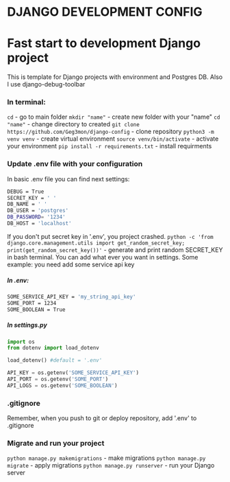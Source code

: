 # DJANGO DEVELOPMENT CONFIG #

# Fast start to development Django project
This is template for Django projects with environment and Postgres DB.
Also I use django-debug-toolbar

### In terminal:
```cd``` - go to main folder
`mkdir "name"` - create new folder with your "name"
`cd "name"` - change directory to created
`git clone https://github.com/Geg3mon/django-config` - clone repository
`python3 -m venv venv` - create virtual environment
`source venv/bin/activate` - activate your environment
`pip install -r requirements.txt` - install requirments

### Update .env file with your configuration
In basic .env file you can find next settings:
```bash
DEBUG = True
SECRET_KEY = ' '
DB_NAME = ' '
DB_USER = 'postgres'
DB_PASSWORD= '1234'
DB_HOST = 'localhost'
```
If you don't put secret key in '.env', you project crashed.
`python -c 'from django.core.management.utils import get_random_secret_key; print(get_random_secret_key())'` - generate and print random SECRET_KEY in bash terminal.
You can add what ever you want in settings.
Some example: you need add some service api key

##### In .env:
```bash
SOME_SERVICE_API_KEY = 'my_string_api_key'
SOME_PORT = 1234
SOME_BOOLEAN = True
```
##### In settings.py
```python
import os
from dotenv import load_dotenv

load_dotenv() #default = '.env'

API_KEY = os.getenv('SOME_SERVICE_API_KEY')
API_PORT = os.getenv('SOME_PORT')
API_LOGS = os.getenv('SOME_BOOLEAN')
```
### .gitignore
Remember, when you push to git or deploy repository, add '.env' to .gitignore

### Migrate and run your project
`python manage.py makemigrations` - make migrations
`python manage.py migrate` - apply migrations
`python manage.py runserver` - run your Django server
